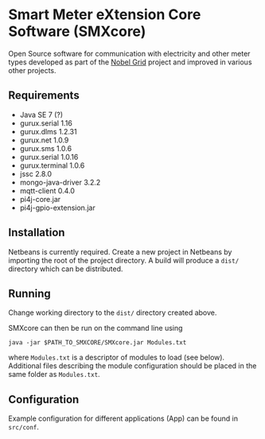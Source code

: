 # Smart Meter eXtension Core Software (SMXcore)
Open Source software for communication with electricity and other meter types developed as part of the [Nobel Grid](http://nobelgrid.eu/) project and improved in various other projects.

## Requirements

* Java SE 7 (?)
* gurux.serial 1.16
* gurux.dlms 1.2.31
* gurux.net 1.0.9
* gurux.sms 1.0.6
* gurux.serial 1.0.16
* gurux.terminal 1.0.6
* jssc 2.8.0
* mongo-java-driver 3.2.2
* mqtt-client 0.4.0
* pi4j-core.jar
* pi4j-gpio-extension.jar

## Installation
Netbeans is currently required. Create a new project in Netbeans by importing the root of the project directory. A build will produce a `dist/` directory which can be distributed. 

## Running

Change working directory to the `dist/` directory created above.

SMXcore can then be run on the command line using 

`java -jar $PATH_TO_SMXCORE/SMXcore.jar Modules.txt`

where `Modules.txt` is a descriptor of modules to load (see below). Additional files describing the module configuration should be placed in the same folder as `Modules.txt`.

## Configuration

Example configuration for different applications (App) can be found in `src/conf`. 
